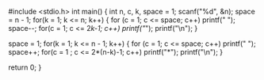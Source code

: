 #include <stdio.h>
int main()
{
  int n, c, k, space = 1;
  scanf("%d", &n);
  space = n - 1;
  for(k = 1; k <= n; k++)
    {
      for (c = 1; c <= space; c++)
        printf(" ");
      space--;
      for(c = 1; c <= 2*k-1; c++)
        printf("*");
      printf("\n");
    }
 
  space = 1;
  for(k = 1; k <= n - 1; k++)
   {
      for (c = 1; c <= space; c++)
        printf(" ");
      space++;
      for(c = 1 ; c <= 2*(n-k)-1; c++)
        printf("*");
      printf("\n");
  }
 
  return 0;
}
